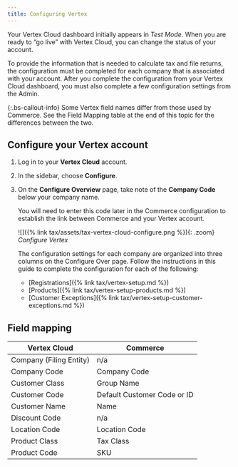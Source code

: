```yaml
---
title: Configuring Vertex
---
```


Your Vertex Cloud dashboard initially appears in _Test Mode_. When you are ready to “go live” with Vertex Cloud, you can change the status of your account.

To provide the information that is needed to calculate tax and file returns, the configuration must be completed for each company that is associated with your account. After you complete the configuration from your Vertex Cloud dashboard, you must also complete a few configuration settings from the Admin.

{:.bs-callout-info}
Some Vertex field names differ from those used by Commerce. See the Field Mapping table at the end of this topic for the differences between the two.

## Configure your Vertex account

1. Log in to your **Vertex Cloud** account.

1. In the sidebar, choose **Configure**.

1. On the **Configure Overview** page, take note of the **Company Code** below your company name.

   You will need to enter this code later in the Commerce configuration to establish the link between Commerce and your Vertex account.

   ![]({% link tax/assets/tax-vertex-cloud-configure.png %}){: .zoom}
   _Configure Vertex_

   The configuration settings for each company are organized into three columns on the Configure Over page. Follow the instructions in this guide to complete the configuration for each of the following:

   - [Registrations]({% link tax/vertex-setup.md %})
   - [Products]({% link tax/vertex-setup-products.md %})
   - [Customer Exceptions]({% link tax/vertex-setup-customer-exceptions.md %})

## Field mapping

|Vertex Cloud|Commerce|
|--- |--- |
|Company (Filing Entity)|n/a|
|Company Code|Company Code|
|Customer Class|Group Name|
|Customer Code|Default Customer Code or ID|
|Customer Name|Name|
|Discount Code|n/a|
|Location Code|Location Code|
|Product Class|Tax Class|
|Product Code|SKU|
